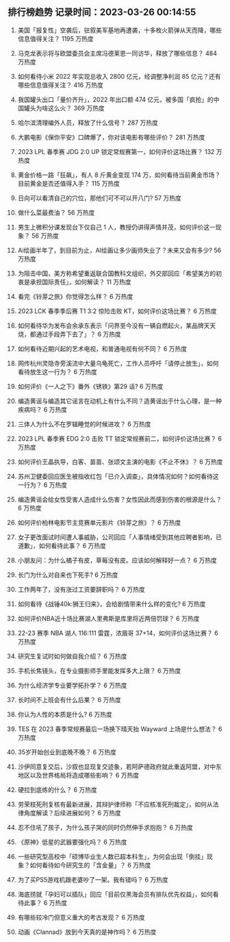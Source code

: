 
## 排行榜趋势 记录时间：2023-03-26 00:14:55
  
  1. 美国「报复性」空袭后，驻叙美军基地再遭袭，十多枚火箭弹从天而降，哪些信息值得关注？ 1195 万热度
    
  2. 马克龙表示将与欧盟委员会主席冯德莱恩一同访华，释放了哪些信息？ 484 万热度
    
  3. 如何看待小米 2022 年实现总收入 2800 亿元，经调整净利润 85 亿元？还有哪些信息值得关注？ 416 万热度
    
  4. 我国罐头出口「量价齐升」，2022 年出口额 474 亿元，被多国「疯抢」的中国罐头为啥这么火？ 369 万热度
    
  5. 哈尔滨清理编外人员，释放了什么信号？ 287 万热度
    
  6. 大鹏电影《保你平安》口碑爆了，你对该电影有哪些评价？ 281 万热度
    
  7. 2023 LPL 春季赛 JDG 2:0 UP 锁定常规赛第一，如何评价这场比赛？ 132 万热度
    
  8. 黄金价格一路「狂飙」，有人 8 斤黄金变现 174 万，如何看待当前黄金市场？目前黄金是否还值得入手？ 115 万热度
    
  9. 日向可以看清自己的穴位，那他们可不可以开八门? 57 万热度
    
  10. 做什么菜最费油？ 56 万热度
    
  11. 男生上微积分课发现台下仅自己 1 人，教授仍讲得声情并茂，如何评价这一现象？ 56 万热度
    
  12. Ai绘画半年了，到目前为止，AI绘画让多少画师失业了？未来又会有多少? 56 万热度
    
  13. 为阻击中国，美方称希望重返联合国教科文组织，外交部回应「希望美方的初衷是承担国际责任」，如何解读？ 11 万热度
    
  14. 看完《铃芽之旅》你觉得怎么样？ 6 万热度
    
  15. 2023 LCK 春季季后赛 T1 3:2 惊险击败 KT，如何评价这场比赛？ 6 万热度
    
  16. 如何看待华为发布会余承东表示「问界至今没有一辆自燃起火，某品牌天天烧，都通过手段弄下去了」？ 6 万热度
    
  17. 如何看待近期兴起的艺术电视，和普通电视有何不同？ 6 万热度
    
  18. 网传杭州灵隐寺旁溪流中大量乌龟死亡，工作人员呼吁「请停止放生」，如何看待放生这一行为？ 6 万热度
    
  19. 如何评价《一人之下》番外《锈铁》第29 话? 6 万热度
    
  20. 编造黄谣与编造其它谣言在动机上有什么不同？造黄谣出于什么心理，是一种疾病吗？ 6 万热度
    
  21. 三体人为什么不在罗辑睡觉的时候进攻？ 6 万热度
    
  22. 2023 LPL 春季赛 EDG 2:0 击败 TT 锁定常规赛前二，如何评价这场比赛？ 6 万热度
    
  23. 如何评价王晶执导，白客、苗苗、张颂文主演的电影《不止不休》？ 6 万热度
    
  24. 苏州卫健委回应医生被指收红包「已介入调查」，具体情况如何？如何看待这一行为？ 6 万热度
    
  25. 编造黄谣会给女性受害人造成什么伤害？女性因此而感到伤害的根源是什么？ 6 万热度
    
  26. 如何评价柏林电影节主竞赛单元影片《铃芽之旅》？ 6 万热度
    
  27. 女子更改面试时间遭人事威胁，公司回应「人事情绪受到其他应聘者影响，已道歉」，如何看待此事？ 6 万热度
    
  28. 小朋友问：为什么橘子有皮，草莓没有皮。应该如何解释好一点？ 6 万热度
    
  29. 长门为什么对自来也下死手? 6 万热度
    
  30. 工作两年了，没有涨过工资要辞职吗？ 6 万热度
    
  31. 如何看待《战锤40k:狮王归来》，会给剧情带来什么样的变化? 6 万热度
    
  32. 如何评价NBA近十场比赛湖人里弗斯是库里将近两倍罚球？ 6 万热度
    
  33. 22-23 赛季 NBA 湖人 116:111 雷霆，浓眉哥 37+14，如何评价这场比赛？ 6 万热度
    
  34. 研究生复试时如何做自我介绍？ 6 万热度
    
  35. 手机长焦镜头，在专业摄影师手里能发挥多大上限？ 6 万热度
    
  36. 为什么经济学专业要学拓扑学？ 6 万热度
    
  37. 长时间不上班会有什么后果？ 6 万热度
    
  38. 你认为人性的本质是什么? 6 万热度
    
  39. TES 在 2023 春季常规赛最后一场换下晴天抬 Wayward 上场是什么想法？ 6 万热度
    
  40. 35岁开始创业到底晚不晚？ 6 万热度
    
  41. 沙伊同意复交后，沙叙也显现复交迹象，若阿萨德政府就此重返阿盟，对中东地区以及世界格局将造成哪些影响？ 6 万热度
    
  42. 硬拉到底练的什么？ 6 万热度
    
  43. 劳荣枝死刑复核有最新进展，其辩护律师称「不应核准死刑裁定」，如何从法律角度解读？后续进展如何？ 6 万热度
    
  44. 忍不住吼了孩子，为什么孩子哭的同时仍然伸手求抱抱？ 6 万热度
    
  45. 《原神》低星的武器要强化吗？ 6 万热度
    
  46. 一些研究型高校中「硕博毕业生人数已超本科生」，为何会出现「倒挂」现象？如何看待如今研究生的「含金量」？ 6 万热度
    
  47. 为了买PS5游戏机跟老婆吵了一架。我有错吗？ 6 万热度
    
  48. 海底捞就「孕妇可以插队」回应「目前仅黑海会员有排队优先权益」，如何看待此事？ 6 万热度
    
  49. 有哪些较冷门但意义重大的考古发现？ 6 万热度
    
  50. 动画《Clannad》放到今天真的是神作吗？ 6 万热度
    